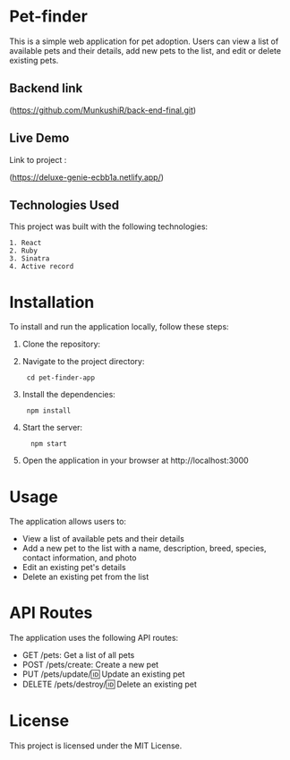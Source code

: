 # Pet-finder
This is a simple web application for pet adoption. Users can view a list of available pets and their details, add new pets to the list, and edit or delete existing pets.

## Backend link 
(https://github.com/MunkushiR/back-end-final.git)

## Live Demo
Link to project : 

(https://deluxe-genie-ecbb1a.netlify.app/)




## Technologies Used
This project was built with the following technologies:

    1. React
    2. Ruby
    3. Sinatra
    4. Active record

# Installation
To install and run the application locally, follow these steps:

1. Clone the repository:

2. Navigate to the project directory:

        cd pet-finder-app
3. Install the dependencies:

        npm install
4. Start the server:

         npm start

5. Open the application in your browser at http://localhost:3000

# Usage
The application allows users to:

- View a list of available pets and their details
- Add a new pet to the list with a name, description, breed, species, contact information, and photo
- Edit an existing pet's details
- Delete an existing pet from the list

# API Routes
The application uses the following API routes:

- GET /pets: Get a list of all pets
- POST /pets/create: Create a new pet
- PUT /pets/update/:id: Update an existing pet
- DELETE /pets/destroy/:id: Delete an existing pet

# License
This project is licensed under the MIT License.